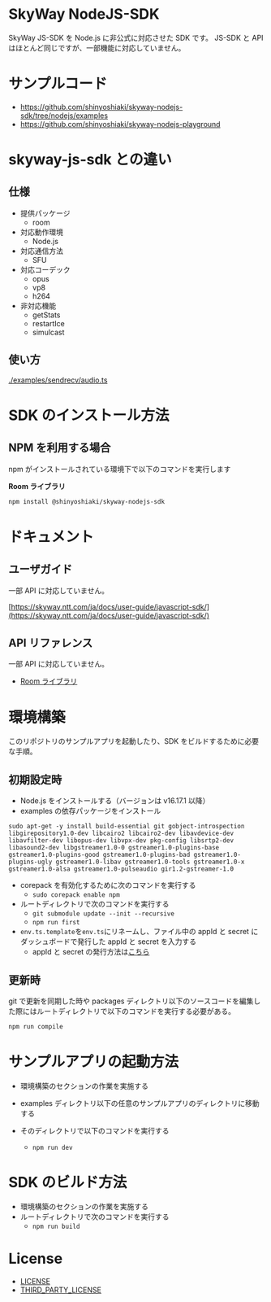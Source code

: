 # SkyWay NodeJS-SDK

SkyWay JS-SDK を Node.js に非公式に対応させた SDK です。
JS-SDK と API はほとんど同じですが、一部機能に対応していません。

# サンプルコード

- https://github.com/shinyoshiaki/skyway-nodejs-sdk/tree/nodejs/examples
- https://github.com/shinyoshiaki/skyway-nodejs-playground

# skyway-js-sdk との違い

## 仕様

- 提供パッケージ
  - room
- 対応動作環境
  - Node.js
- 対応通信方法
  - SFU
- 対応コーデック
  - opus
  - vp8
  - h264
- 非対応機能
  - getStats
  - restartIce
  - simulcast

## 使い方

[./examples/sendrecv/audio.ts](./examples/sendrecv/audio.ts)

# SDK のインストール方法

## NPM を利用する場合

npm がインストールされている環境下で以下のコマンドを実行します

**Room ライブラリ**

```sh
npm install @shinyoshiaki/skyway-nodejs-sdk
```

# ドキュメント

## ユーザガイド

一部 API に対応していません。

[https://skyway.ntt.com/ja/docs/user-guide/javascript-sdk/](https://skyway.ntt.com/ja/docs/user-guide/javascript-sdk/)

## API リファレンス

一部 API に対応していません。

- [Room ライブラリ](https://javascript-sdk.api-reference.skyway.ntt.com/room)

# 環境構築

このリポジトリのサンプルアプリを起動したり、SDK をビルドするために必要な手順。

## 初期設定時

- Node.js をインストールする（バージョンは v16.17.1 以降）
- examples の依存パッケージをインストール

```
sudo apt-get -y install build-essential git gobject-introspection libgirepository1.0-dev libcairo2 libcairo2-dev libavdevice-dev libavfilter-dev libopus-dev libvpx-dev pkg-config libsrtp2-dev libasound2-dev libgstreamer1.0-0 gstreamer1.0-plugins-base gstreamer1.0-plugins-good gstreamer1.0-plugins-bad gstreamer1.0-plugins-ugly gstreamer1.0-libav gstreamer1.0-tools gstreamer1.0-x gstreamer1.0-alsa gstreamer1.0-pulseaudio gir1.2-gstreamer-1.0
```

- corepack を有効化するために次のコマンドを実行する
  - `sudo corepack enable npm`
- ルートディレクトリで次のコマンドを実行する
  - `git submodule update --init --recursive`
  - `npm run first`
- `env.ts.template`を`env.ts`にリネームし、ファイル中の appId と secret にダッシュボードで発行した appId と secret を入力する
  - appId と secret の発行方法は[こちら](https://skyway.ntt.com/ja/docs/user-guide/javascript-sdk/quickstart/#199)

## 更新時

git で更新を同期した時や packages ディレクトリ以下のソースコードを編集した際にはルートディレクトリで以下のコマンドを実行する必要がある。

```sh
npm run compile
```

# サンプルアプリの起動方法

- 環境構築のセクションの作業を実施する
- examples ディレクトリ以下の任意のサンプルアプリのディレクトリに移動する
- そのディレクトリで以下のコマンドを実行する

  - `npm run dev`

# SDK のビルド方法

- 環境構築のセクションの作業を実施する
- ルートディレクトリで次のコマンドを実行する
  - `npm run build`

# License

- [LICENSE](/LICENSE)
- [THIRD_PARTY_LICENSE](/THIRD_PARTY_LICENSE)
